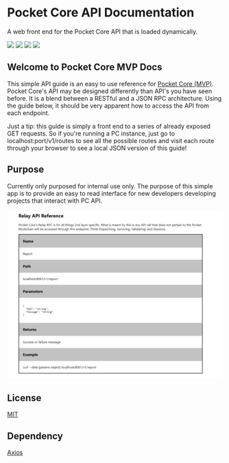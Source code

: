 # Pocket Core API Documentation
A web front end for the Pocket Core API that is loaded dynamically.

<a href="https://reactjs.org/"><img src="https://img.shields.io/badge/framework-reactjs-red.svg"/></a>
<a href="https://github.com/facebook/create-react-app"><img src="https://img.shields.io/badge/bootstrap-create%20react%20app-blue.svg"/></a>
<a href="www.npmjs.com/package/axios"><img src="https://img.shields.io/badge/http-axios-orange.svg"/></a>
<a href="https://opensource.org/licenses/MIT"><img src="https://img.shields.io/badge/license-MIT-green.svg"/></a>

## Welcome to Pocket Core MVP Docs
This simple API guide is an easy to use reference for [Pocket Core (MVP)](https://github.com/pokt-network/pocket-core). Pocket Core's API may be designed differently than API's you have seen before. It is a blend between a RESTful and a JSON RPC architecture. Using the guide below, it should be very apparent how to access the API from each endpoint.

Just a tip: this guide is simply a front end to a series of already exposed GET requests. So if you're running a PC instance, just go to localhost:port/v1/routes to see all the possible routes and visit each route through your browser to see a local JSON version of this guide!

## Purpose
Currently only purposed for internal use only. The purpose of this simple app is to provide an easy to read interface for new developers developing projects that interact with PC API.

![Screen](/screen.png)

## License
[MIT](https://opensource.org/licenses/MIT)

## Dependency
[Axios](https://www.npmjs.com/package/axios)
